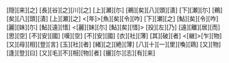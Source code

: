 [隠][来][之] [長][谷][之][川][之] [上][瀬][尓] [鵜][矣][八][頭][漬] [下][瀬][尓] [鵜][矣][八][頭][漬] [上][瀬][之] <[年]>[魚][矣][令][咋] [下][瀬][之] [鮎][矣][令][咋] [麗][妹][尓] [鮎][遠][惜] <[麗][妹][尓] [鮎][矣][惜]> [投][左][乃] [遠][離][居][而] [思][空] [不][安][國] [嘆][空] [不][安][國] [衣][社][薄] [其][破][者] <[継]>[乍][物] [又][母][相][登][言] [玉][社][者] [緒][之][絶][薄] [八][十][一][里][喚][鶏] [又][物][逢][登][曰] [又][毛][不][相][物][者] [攦][尓][志][有][来]
